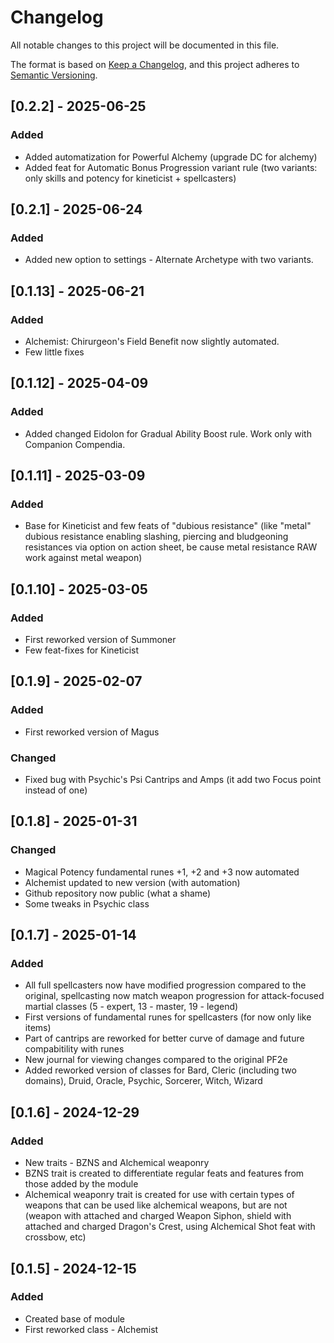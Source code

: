 # Changelog

All notable changes to this project will be documented in this file.

The format is based on [Keep a Changelog](https://keepachangelog.com/en/1.1.0/),
and this project adheres to [Semantic Versioning](https://semver.org/spec/v2.0.0.html).


## [0.2.2] - 2025-06-25

### Added

* Added automatization for Powerful Alchemy (upgrade DC for alchemy)
* Added feat for Automatic Bonus Progression variant rule (two variants: only skills and potency for kineticist + spellcasters)

## [0.2.1] - 2025-06-24

### Added

* Added new option to settings - Alternate Archetype with two variants.

## [0.1.13] - 2025-06-21

### Added

* Alchemist: Chirurgeon's Field Benefit now slightly automated.
* Few little fixes

## [0.1.12] - 2025-04-09

### Added

* Added changed Eidolon for Gradual Ability Boost rule. Work only with Companion Compendia.

## [0.1.11] - 2025-03-09

### Added

* Base for Kineticist and few feats of "dubious resistance" (like "metal" dubious resistance enabling slashing, piercing and bludgeoning resistances via option on action sheet, be cause metal resistance RAW work against metal weapon)

## [0.1.10] - 2025-03-05

### Added

* First reworked version of Summoner
* Few feat-fixes for Kineticist

## [0.1.9] - 2025-02-07

### Added

* First reworked version of Magus

### Changed

* Fixed bug with Psychic's Psi Cantrips and Amps (it add two Focus point instead of one)

## [0.1.8] - 2025-01-31

### Changed

* Magical Potency fundamental runes +1, +2 and +3 now automated
* Alchemist updated to new version (with automation)
* Github repository now public (what a shame)
* Some tweaks in Psychic class

## [0.1.7] - 2025-01-14

### Added

* All full spellcasters now have modified progression compared to the original, spellcasting now match weapon progression for attack-focused martial classes (5 - expert, 13 - master, 19 - legend)
* First versions of fundamental runes for spellcasters (for now only like items)
* Part of cantrips are reworked for better curve of damage and future compabitility with runes
* New journal for viewing changes compared to the original PF2e
* Added reworked version of classes for Bard, Cleric (including two domains), Druid, Oracle, Psychic, Sorcerer, Witch, Wizard

## [0.1.6] - 2024-12-29

### Added

* New traits - BZNS and Alchemical weaponry
* BZNS trait is created to differentiate regular feats and features from those added by the module
* Alchemical weaponry trait is created for use with certain types of weapons that can be used like alchemical weapons, but are not (weapon with attached and charged Weapon Siphon, shield with attached and charged Dragon's Crest, using Alchemical Shot feat with crossbow, etc)

## [0.1.5] - 2024-12-15

### Added

* Created base of module
* First reworked class - Alchemist